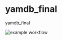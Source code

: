 # yamdb_final
yamdb_final


![example workflow](https://github.com/github/docs/actions/workflows/main.yml/badge.svg)